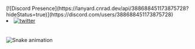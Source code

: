 <br>
[![Discord Presence](https://lanyard.cnrad.dev/api/388688451173875728?hideStatus=true)](https://discord.com/users/388688451173875728)
<br>

<li>
<a href="https://twitter.com/eduardokjkkk" target="_blank" rel="noreferrer">
<img src="https://img.shields.io/badge/twitter:  eduardokkkk-%2300acee.svg?color=1DA1F2&style=for-the-badge&logo=twitter&logoColor=white" alt=twitter style="margin-bottom: 5px;"/>
</a>
</li>

<br>




![Snake animation](https://github.com/eduardokkkk/eduardokkkk/blob/output/github-contribution-grid-snake.svg)


